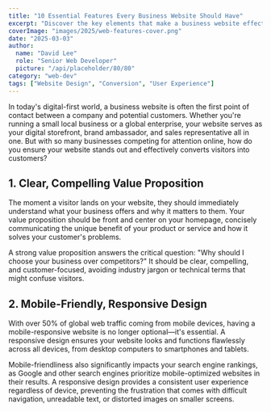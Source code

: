 ```yaml
---
title: "10 Essential Features Every Business Website Should Have"
excerpt: "Discover the key elements that make a business website effective at attracting and converting visitors into customers."
coverImage: "images/2025/web-features-cover.png"
date: "2025-03-03"
author:
  name: "David Lee"
  role: "Senior Web Developer"
  picture: "/api/placeholder/80/80"
category: "web-dev"
tags: ["Website Design", "Conversion", "User Experience"]
---
```


In today's digital-first world, a business website is often the first point of contact between a company and potential customers. Whether you're running a small local business or a global enterprise, your website serves as your digital storefront, brand ambassador, and sales representative all in one. But with so many businesses competing for attention online, how do you ensure your website stands out and effectively converts visitors into customers?

## 1. Clear, Compelling Value Proposition

The moment a visitor lands on your website, they should immediately understand what your business offers and why it matters to them. Your value proposition should be front and center on your homepage, concisely communicating the unique benefit of your product or service and how it solves your customer's problems.

A strong value proposition answers the critical question: "Why should I choose your business over competitors?" It should be clear, compelling, and customer-focused, avoiding industry jargon or technical terms that might confuse visitors.

## 2. Mobile-Friendly, Responsive Design

With over 50% of global web traffic coming from mobile devices, having a mobile-responsive website is no longer optional—it's essential. A responsive design ensures your website looks and functions flawlessly across all devices, from desktop computers to smartphones and tablets.

Mobile-friendliness also significantly impacts your search engine rankings, as Google and other search engines prioritize mobile-optimized websites in their results. A responsive design provides a consistent user experience regardless of device, preventing the frustration that comes with difficult navigation, unreadable text, or distorted images on smaller screens.

